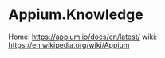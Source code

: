 # Appium.Knowledge
Home: https://appium.io/docs/en/latest/ wiki: https://en.wikipedia.org/wiki/Appium

